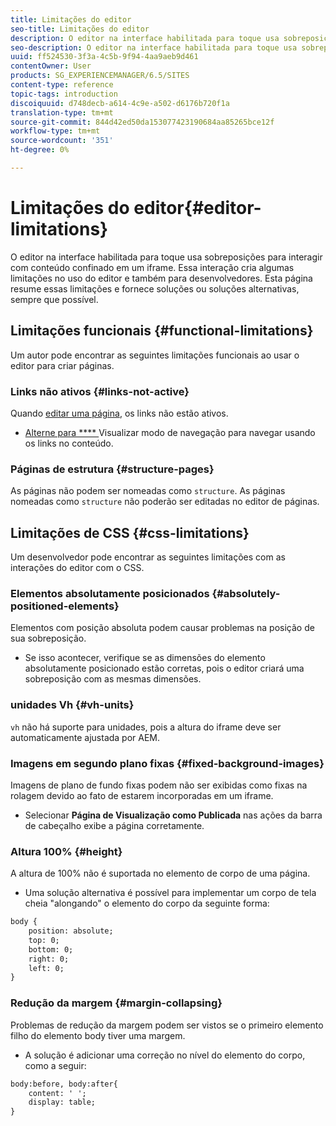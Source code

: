 ```yaml
---
title: Limitações do editor
seo-title: Limitações do editor
description: O editor na interface habilitada para toque usa sobreposições para interagir com conteúdo confinado em um iframe. Essa interação cria algumas limitações no uso do editor e também para desenvolvedores.
seo-description: O editor na interface habilitada para toque usa sobreposições para interagir com conteúdo confinado em um iframe. Essa interação cria algumas limitações no uso do editor e também para desenvolvedores.
uuid: ff524530-3f3a-4c5b-9f94-4aa9aeb9d461
contentOwner: User
products: SG_EXPERIENCEMANAGER/6.5/SITES
content-type: reference
topic-tags: introduction
discoiquuid: d748decb-a614-4c9e-a502-d6176b720f1a
translation-type: tm+mt
source-git-commit: 844d42ed50da153077423190684aa85265bce12f
workflow-type: tm+mt
source-wordcount: '351'
ht-degree: 0%

---
```



# Limitações do editor{#editor-limitations}

O editor na interface habilitada para toque usa sobreposições para interagir com conteúdo confinado em um iframe. Essa interação cria algumas limitações no uso do editor e também para desenvolvedores. Esta página resume essas limitações e fornece soluções ou soluções alternativas, sempre que possível.

## Limitações funcionais {#functional-limitations}

Um autor pode encontrar as seguintes limitações funcionais ao usar o editor para criar páginas.

### Links não ativos {#links-not-active}

Quando [editar uma página](/help/sites-authoring/editing-content.md), os links não estão ativos.

* [Alterne para  **** ](/help/sites-authoring/editing-content.md#preview-mode) Visualizar modo de navegação para navegar usando os links no conteúdo.

### Páginas de estrutura {#structure-pages}

As páginas não podem ser nomeadas como `structure`. As páginas nomeadas como `structure` não poderão ser editadas no editor de páginas.

## Limitações de CSS {#css-limitations}

Um desenvolvedor pode encontrar as seguintes limitações com as interações do editor com o CSS.

### Elementos absolutamente posicionados {#absolutely-positioned-elements}

Elementos com posição absoluta podem causar problemas na posição de sua sobreposição.

* Se isso acontecer, verifique se as dimensões do elemento absolutamente posicionado estão corretas, pois o editor criará uma sobreposição com as mesmas dimensões.

### unidades Vh {#vh-units}

`vh` não há suporte para unidades, pois a altura do iframe deve ser automaticamente ajustada por AEM.

### Imagens em segundo plano fixas {#fixed-background-images}

Imagens de plano de fundo fixas podem não ser exibidas como fixas na rolagem devido ao fato de estarem incorporadas em um iframe.

* Selecionar **Página de Visualização como Publicada** nas ações da barra de cabeçalho exibe a página corretamente.

### Altura 100% {#height}

A altura de 100% não é suportada no elemento de corpo de uma página.

* Uma solução alternativa é possível para implementar um corpo de tela cheia &quot;alongando&quot; o elemento do corpo da seguinte forma:

```xml
body {
    position: absolute;
    top: 0;
    bottom: 0;
    right: 0;
    left: 0;
}
```

### Redução da margem {#margin-collapsing}

Problemas de redução da margem podem ser vistos se o primeiro elemento filho do elemento body tiver uma margem.

* A solução é adicionar uma correção no nível do elemento do corpo, como a seguir:

```xml
body:before, body:after{
    content: ' ';
    display: table;
}
```

